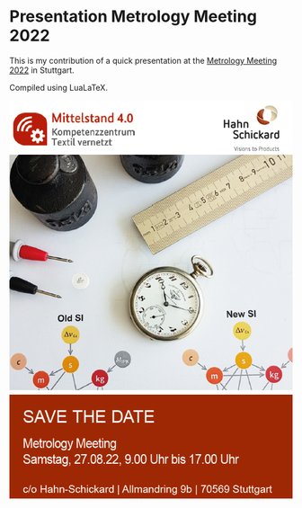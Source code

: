# Presentation Metrology Meeting 2022
This is my contribution of a quick presentation at the [Metrology Meeting 2022](https://www.hahn-schickard.de/veranstaltung-detail/metrology-meeting-2022) in Stuttgart.

Compiled using LuaLaTeX.

![Metrology Meeting 2022](images/27_08_22_Save_the_Date_MetrologyMeeting.png)
